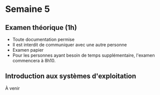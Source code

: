 # Semaine 5

## Examen théorique (1h)

* Toute documentation permise
* Il est interdit de communiquer avec une autre personne
* Examen papier
* Pour les personnes ayant besoin de temps supplémentaire, l'examen commencera à 8h10.

## Introduction aux systèmes d'exploitation
À venir
